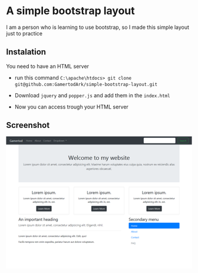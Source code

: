 # A simple bootstrap layout
I am a person who is learning to use bootstrap, so I made this simple layout just to practice

## Instalation

You need to have an HTML server

- run this command `C:\apache\htdocs> git clone git@github.com:GamertodArk/simple-bootstrap-layout.git`

- Download `jquery` and `popper.js` and add them in the `index.html`

- Now you can access trough your HTML server

## Screenshot

![Project Home Page](https://github.com/GamertodArk/simple-bootstrap-layout/blob/master/project-screenshot/home-page.png "Project Home Page")